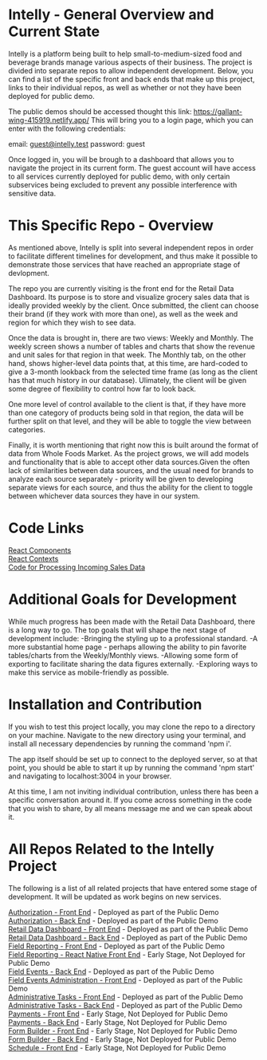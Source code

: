 # Intelly - General Overview and Current State

Intelly is a platform being built to help small-to-medium-sized food and beverage brands manage various aspects of their business. The project is divided into separate repos to allow independent development. Below, you can find a list of the specific front and back ends that make up this project, links to their individual repos, as well as whether or not they have been deployed for public demo.

The public demos should be accessed thought this link: https://gallant-wing-415919.netlify.app/
This will bring you to a login page, which you can enter with the following credentials:

email: guest@intelly.test
password: guest

Once logged in, you will be brough to a dashboard that allows you to navigate the project in its current form. The guest account will have access to all services currently deployed for public demo, with only certain subservices being excluded to prevent any possible interference with sensitive data.

# This Specific Repo - Overview

As mentioned above, Intelly is split into several independent repos in order to facilitate different timelines for development, and thus make it possible to demonstrate those services that have reached an appropriate stage of devlopment.

The repo you are currently visiting is the front end for the Retail Data Dashboard. Its purpose is to store and visualize grocery sales data that is ideally provided weekly by the client. Once submitted, the client can choose their brand (if they work with more than one), as well as the week and region for which they wish to see data.

Once the data is brought in, there are two views: Weekly and Monthly. The weekly screen shows a number of tables and charts that show the revenue and unit sales for that region in that week. The Monthly tab, on the other hand, shows higher-level data points that, at this time, are hard-coded to give a 3-month lookback from the selected time frame (as long as the client has that much history in our database). Ulimately, the client will be given some degree of flexibility to control how far to look back.

One more level of control available to the client is that, if they have more than one category of products being sold in that region, the data will be further split on that level, and they will be able to toggle the view between categories.

Finally, it is worth mentioning that right now this is built around the format of data from Whole Foods Market. As the project grows, we will add models and functionality that is able to accept other data sources.Given the often lack of similarities between data sources, and the usual need for brands to analyze each source separately - priority will be given to developing separate views for each source, and thus the ability for the client to toggle between whichever data sources they have in our system.

# Code Links

<a href="https://github.com/tomekregulski/intelly/tree/main/src/components">React Components</a><br>
<a href="https://github.com/tomekregulski/intelly/tree/main/src/context">React Contexts</a><br>
<a href="https://github.com/tomekregulski/intelly/blob/main/src/dataProcessing/dataProcessing.js">Code for Processing Incoming Sales Data</a><br>

# Additional Goals for Development

While much progress has been made with the Retail Data Dashboard, there is a long way to go. The top goals that will shape the next stage of development include:
-Bringing the styling up to a professional standard.
-A more substantial home page - perhaps allowing the ability to pin favorite tables/charts from the Weekly/Monthly views.
-Allowing some form of exporting to facilitate sharing the data figures externally.
-Exploring ways to make this service as mobile-friendly as possible.

# Installation and Contribution

If you wish to test this project locally, you may clone the repo to a directory on your machine. Navigate to the new directory using your terminal, and install all necessary dependencies by running the command 'npm i'.

The app itself should be set up to connect to the deployed server, so at that point, you should be able to start it up by running the command 'npm start' and navigating to localhost:3004 in your browser.

At this time, I am not inviting individual contribution, unless there has been a specific conversation around it. If you come across something in the code that you wish to share, by all means message me and we can speak about it.

# All Repos Related to the Intelly Project

The following is a list of all related projects that have entered some stage of development. It will be updated as work begins on new services.

<a href="https://github.com/tomekregulski/intelly-auth-client">Authorization - Front End</a> - Deployed as part of the Public Demo <br>
<a href="https://github.com/tomekregulski/intelly-auth-service">Authorization - Back End</a> - Deployed as part of the Public Demo <br>
<a href="https://github.com/tomekregulski/intelly">Retail Data Dashboard - Front End</a> - Deployed as part of the Public Demo <br>
<a href="https://github.com/tomekregulski/intelly-server">Retail Data Dashboard - Back End</a> - Deployed as part of the Public Demo <br>
<a href="https://github.com/tomekregulski/fieldist-rep-web-client">Field Reporting - Front End</a> - Deployed as part of the Public Demo <br>
<a href="https://github.com/tomekregulski/fieldist-rep-react-native">Field Reporting - React Native Front End</a> - Early Stage, Not Deployed for Public Demo <br>
<a href="https://github.com/tomekregulski/fieldist-back-end">Field Events - Back End</a> - Deployed as part of the Public Demo <br>
<a href="https://github.com/tomekregulski/fieldist-admin-web-client">Field Events Administration - Front End</a> - Deployed as part of the Public Demo <br>
<a href="https://github.com/tomekregulski/intelly-admin-tasks-client">Administrative Tasks - Front End</a> - Deployed as part of the Public Demo <br>
<a href="https://github.com/tomekregulski/intelly-admin-task-server">Administrative Tasks - Back End</a> - Deployed as part of the Public Demo<br>
<a href="https://github.com/tomekregulski/intelly-payments-client">Payments - Front End</a> - Early Stage, Not Deployed for Public Demo <br>
<a href="https://github.com/tomekregulski/intelly-payments-server">Payments - Back End</a> - Early Stage, Not Deployed for Public Demo <br>
<a href="https://github.com/tomekregulski/intelly-form-builder-client">Form Builder - Front End</a> - Early Stage, Not Deployed for Public Demo <br>
<a href="https://github.com/tomekregulski/intelly-form-builder-server">Form Builder - Back End</a> - Early Stage, Not Deployed for Public Demo <br>
<a href="https://github.com/tomekregulski/intelly-schedule-client">Schedule - Front End</a> - Early Stage, Not Deployed for Public Demo <br>

